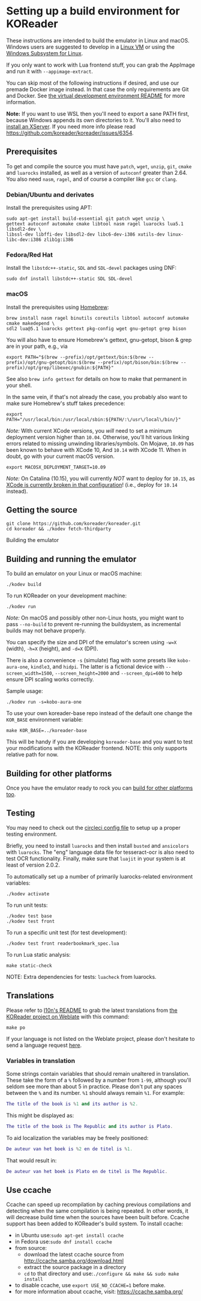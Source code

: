 # Setting up a build environment for KOReader

These instructions are intended to build the emulator in Linux and macOS. Windows users are suggested to develop in a [Linux VM](https://www.howtogeek.com/howto/11287/how-to-run-ubuntu-in-windows-7-with-vmware-player/) or using the [Windows Subsystem for Linux](https://en.wikipedia.org/wiki/Windows_Subsystem_for_Linux).

If you only want to work with Lua frontend stuff, you can grab the AppImage and
run it with `--appimage-extract`.

You can skip most of the following instructions if desired, and use our premade Docker image instead. In that case the only requirements are Git and Docker. See [the virtual development environment README](https://github.com/koreader/virdevenv) for more information.

**Note:** If you want to use WSL then you'll need to export a sane PATH first, because Windows appends its own directories to it. You'll also need to [install an XServer](https://virtualizationreview.com/articles/2017/02/08/graphical-programs-on-windows-subsystem-on-linux.aspx). If you need more info please read <https://github.com/koreader/koreader/issues/6354>.

## Prerequisites

To get and compile the source you must have `patch`, `wget`, `unzip`, `git`,
`cmake` and `luarocks` installed, as well as a version of `autoconf`
greater than 2.64. You also need `nasm`, `ragel`, and of course a compiler like `gcc`
or `clang`.

### Debian/Ubuntu and derivates

Install the prerequisites using APT:

```
sudo apt-get install build-essential git patch wget unzip \
gettext autoconf automake cmake libtool nasm ragel luarocks lua5.1 libsdl2-dev \
libssl-dev libffi-dev libsdl2-dev libc6-dev-i386 xutils-dev linux-libc-dev:i386 zlib1g:i386
```


### Fedora/Red Hat

Install the `libstdc++-static`, `SDL` and `SDL-devel` packages using DNF:

```
sudo dnf install libstdc++-static SDL SDL-devel
```

### macOS

Install the prerequisites using [Homebrew](https://brew.sh/):

```
brew install nasm ragel binutils coreutils libtool autoconf automake cmake makedepend \
sdl2 lua@5.1 luarocks gettext pkg-config wget gnu-getopt grep bison
```

You will also have to ensure Homebrew's gettext, gnu-getopt, bison & grep are in your path, e.g., via
```
export PATH="$(brew --prefix)/opt/gettext/bin:$(brew --prefix)/opt/gnu-getopt/bin:$(brew --prefix)/opt/bison/bin:$(brew --prefix)/opt/grep/libexec/gnubin:${PATH}"
```
See also `brew info gettext` for details on how to make that permanent in your shell.

In the same vein, if that's not already the case, you probably also want to make sure Homebrew's stuff takes precedence:
```
export PATH="/usr/local/bin:/usr/local/sbin:${PATH/:\/usr\/local\/bin/}"
```

*Note:* With current XCode versions, you *will* need to set a minimum deployment version higher than `10.04`. Otherwise, you'll hit various linking errors related to missing unwinding libraries/symbols.
On Mojave, `10.09` has been known to behave with XCode 10, And `10.14` with XCode 11. When in doubt, go with your current macOS version.
```
export MACOSX_DEPLOYMENT_TARGET=10.09
```
*Note:* On Catalina (10.15), you will currently *NOT* want to deploy for `10.15`, as [XCode is currently broken in that configuration](https://forums.developer.apple.com/thread/121887)! (i.e., deploy for `10.14` instead).

## Getting the source


```
git clone https://github.com/koreader/koreader.git
cd koreader && ./kodev fetch-thirdparty
```

Building the emulator

## Building and running the emulator

To build an emulator on your Linux or macOS machine:

```
./kodev build
```

To run KOReader on your development machine:

```
./kodev run
```

*Note:* On macOS and possibly other non-Linux hosts, you might want to pass `--no-build` to prevent re-running the buildsystem, as incremental builds may not behave properly.


You can specify the size and DPI of the emulator's screen using
`-w=X` (width), `-h=X` (height), and `-d=X` (DPI).

 There is also a convenience
`-s` (simulate) flag with some presets like `kobo-aura-one`, `kindle3`, and
`hidpi`. The latter is a fictional device with `--screen_width=1500`,
`--screen_height=2000` and `--screen_dpi=600` to help ensure DPI scaling works correctly.

Sample usage:

```
./kodev run -s=kobo-aura-one
```

To use your own koreader-base repo instead of the default one change the `KOR_BASE`
environment variable:

```
make KOR_BASE=../koreader-base
```

This will be handy if you are developing `koreader-base` and you want to test your
modifications with the KOReader frontend. NOTE: this only supports relative path for now.

## Building for other platforms

Once you have the emulator ready to rock you can [build for other platforms too](Building_targets.md).

## Testing

You may need to check out the [circleci config file][circleci-conf] to setup up
a proper testing environment.

Briefly, you need to install `luarocks` and then install `busted` and `ansicolors` with `luarocks`. The "eng" language data file for tesseract-ocr is also need to test OCR functionality. Finally, make sure that `luajit` in your system is at least of version 2.0.2.

To automatically set up a number of primarily luarocks-related environment variables:

```
./kodev activate
```

To run unit tests:

```
./kodev test base
./kodev test front
```

To run a specific unit test (for test development):

```
./kodev test front readerbookmark_spec.lua
```

To run Lua static analysis:

```
make static-check
```

NOTE: Extra dependencies for tests: `luacheck` from luarocks.

## Translations

Please refer to [l10n's README][l10n-readme] to grab the latest translations
from [the KOReader project on Weblate][koreader-weblate] with this command:

```
make po
```

If your language is not listed on the Weblate project, please don't hesitate
to send a language request [here][koreader-weblate].

### Variables in translation

Some strings contain variables that should remain unaltered in translation. These take the form of a `%` followed by a number from `1-99`, although you'll seldom see more than about 5 in practice. Please don't put any spaces between the `%` and its number. `%1` should always remain `%1`.
For example:

```lua
The title of the book is %1 and its author is %2.
```

This might be displayed as:

```lua
The title of the book is The Republic and its author is Plato.
```

To aid localization the variables may be freely positioned:

```lua
De auteur van het boek is %2 en de titel is %1.
```

That would result in:

```lua
De auteur van het boek is Plato en de titel is The Republic.
```

## Use ccache

Ccache can speed up recompilation by caching previous compilations and detecting
when the same compilation is being repeated. In other words, it will decrease
build time when the sources have been built before. Ccache support has been added to
KOReader's build system. To install ccache:

* in Ubuntu use:`sudo apt-get install ccache`
* in Fedora use:`sudo dnf install ccache`
* from source:
  * download the latest ccache source from http://ccache.samba.org/download.html
  * extract the source package in a directory
  * `cd` to that directory and use:`./configure && make && sudo make install`
* to disable ccache, use `export USE_NO_CCACHE=1` before make.
* for more information about ccache, visit: https://ccache.samba.org/

[circleci-conf]:https://github.com/koreader/koreader/blob/master/.circleci/config.yml
[koreader-weblate]:https://hosted.weblate.org/engage/koreader/
[base-readme]:https://github.com/koreader/koreader-base/blob/master/README.md
[l10n-readme]:https://github.com/koreader/koreader/blob/master/l10n/README.md
